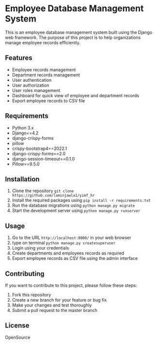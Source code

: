 # Employee Database Management System

This is an employee database management system built using the Django web framework. The purpose of this project is to help organizations manage employee records efficiently.

## Features

- Employee records management
- Department records management
- User authentication
- User authorization
- User roles management
- Dashboard for quick view of employee and department records
- Export employee records to CSV file

## Requirements

- Python 3.x
- Django==4.2
- django-crispy-forms
- pillow
- crispy-bootstrap4==2022.1
- django-crispy-forms==2.0
- django-session-timeout==0.1.0
- Pillow==9.5.0

## Installation

1. Clone the repository `git clone https://github.com/laminjawla1/yimf_hr`
2. Install the required packages using `pip install -r requirements.txt`
3. Run the database migrations using `python manage.py migrate`
4. Start the development server using `python manage.py runserver`

## Usage

1. Go to the URL `http://localhost:8000/` in your web browser
2. type on terminal `python manage.py createsuperuser`
3. Login using your credentials
4. Create departments and employees records as required
5. Export employee records as CSV file using the admin interface

## Contributing

If you want to contribute to this project, please follow these steps:

1. Fork this repository
2. Create a new branch for your feature or bug fix
3. Make your changes and test thoroughly
4. Submit a pull request to the master branch

## License

OpenSource
